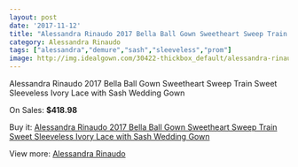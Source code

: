 ```yaml
---
layout: post
date: '2017-11-12'
title: "Alessandra Rinaudo 2017 Bella Ball Gown Sweetheart Sweep Train Sweet Sleeveless Ivory Lace with Sash Wedding Gown"
category: Alessandra Rinaudo
tags: ["alessandra","demure","sash","sleeveless","prom"]
image: http://img.idealgown.com/30422-thickbox_default/alessandra-rinaudo-2017-bella-ball-gown-sweetheart-sweep-train-sweet-sleeveless-ivory-lace-with-sash-wedding-gown.jpg
---
```

Alessandra Rinaudo 2017 Bella Ball Gown Sweetheart Sweep Train Sweet Sleeveless Ivory Lace with Sash Wedding Gown

On Sales: **$418.98**
<a href="https://www.idealgown.com/en/alessandra-rinaudo/11285-alessandra-rinaudo-2017-bella-ball-gown-sweetheart-sweep-train-sweet-sleeveless-ivory-lace-with-sash-wedding-gown.html"><amp-img layout="responsive" width="600" height="600" src="//img.idealgown.com/30422-thickbox_default/alessandra-rinaudo-2017-bella-ball-gown-sweetheart-sweep-train-sweet-sleeveless-ivory-lace-with-sash-wedding-gown.jpg" alt="Alessandra Rinaudo 2017 Bella Ball Gown Sweetheart Sweep Train Sweet Sleeveless Ivory Lace with Sash Wedding Gown 0" /></a>
<a href="https://www.idealgown.com/en/alessandra-rinaudo/11285-alessandra-rinaudo-2017-bella-ball-gown-sweetheart-sweep-train-sweet-sleeveless-ivory-lace-with-sash-wedding-gown.html"><amp-img layout="responsive" width="600" height="600" src="//img.idealgown.com/30427-thickbox_default/alessandra-rinaudo-2017-bella-ball-gown-sweetheart-sweep-train-sweet-sleeveless-ivory-lace-with-sash-wedding-gown.jpg" alt="Alessandra Rinaudo 2017 Bella Ball Gown Sweetheart Sweep Train Sweet Sleeveless Ivory Lace with Sash Wedding Gown 1" /></a>
<a href="https://www.idealgown.com/en/alessandra-rinaudo/11285-alessandra-rinaudo-2017-bella-ball-gown-sweetheart-sweep-train-sweet-sleeveless-ivory-lace-with-sash-wedding-gown.html"><amp-img layout="responsive" width="600" height="600" src="//img.idealgown.com/30426-thickbox_default/alessandra-rinaudo-2017-bella-ball-gown-sweetheart-sweep-train-sweet-sleeveless-ivory-lace-with-sash-wedding-gown.jpg" alt="Alessandra Rinaudo 2017 Bella Ball Gown Sweetheart Sweep Train Sweet Sleeveless Ivory Lace with Sash Wedding Gown 2" /></a>
<a href="https://www.idealgown.com/en/alessandra-rinaudo/11285-alessandra-rinaudo-2017-bella-ball-gown-sweetheart-sweep-train-sweet-sleeveless-ivory-lace-with-sash-wedding-gown.html"><amp-img layout="responsive" width="600" height="600" src="//img.idealgown.com/30425-thickbox_default/alessandra-rinaudo-2017-bella-ball-gown-sweetheart-sweep-train-sweet-sleeveless-ivory-lace-with-sash-wedding-gown.jpg" alt="Alessandra Rinaudo 2017 Bella Ball Gown Sweetheart Sweep Train Sweet Sleeveless Ivory Lace with Sash Wedding Gown 3" /></a>
<a href="https://www.idealgown.com/en/alessandra-rinaudo/11285-alessandra-rinaudo-2017-bella-ball-gown-sweetheart-sweep-train-sweet-sleeveless-ivory-lace-with-sash-wedding-gown.html"><amp-img layout="responsive" width="600" height="600" src="//img.idealgown.com/30424-thickbox_default/alessandra-rinaudo-2017-bella-ball-gown-sweetheart-sweep-train-sweet-sleeveless-ivory-lace-with-sash-wedding-gown.jpg" alt="Alessandra Rinaudo 2017 Bella Ball Gown Sweetheart Sweep Train Sweet Sleeveless Ivory Lace with Sash Wedding Gown 4" /></a>
<a href="https://www.idealgown.com/en/alessandra-rinaudo/11285-alessandra-rinaudo-2017-bella-ball-gown-sweetheart-sweep-train-sweet-sleeveless-ivory-lace-with-sash-wedding-gown.html"><amp-img layout="responsive" width="600" height="600" src="//img.idealgown.com/30423-thickbox_default/alessandra-rinaudo-2017-bella-ball-gown-sweetheart-sweep-train-sweet-sleeveless-ivory-lace-with-sash-wedding-gown.jpg" alt="Alessandra Rinaudo 2017 Bella Ball Gown Sweetheart Sweep Train Sweet Sleeveless Ivory Lace with Sash Wedding Gown 5" /></a>

Buy it: [Alessandra Rinaudo 2017 Bella Ball Gown Sweetheart Sweep Train Sweet Sleeveless Ivory Lace with Sash Wedding Gown](https://www.idealgown.com/en/alessandra-rinaudo/11285-alessandra-rinaudo-2017-bella-ball-gown-sweetheart-sweep-train-sweet-sleeveless-ivory-lace-with-sash-wedding-gown.html "Alessandra Rinaudo 2017 Bella Ball Gown Sweetheart Sweep Train Sweet Sleeveless Ivory Lace with Sash Wedding Gown")

View more: [Alessandra Rinaudo](https://www.idealgown.com/en/157-alessandra-rinaudo "Alessandra Rinaudo")